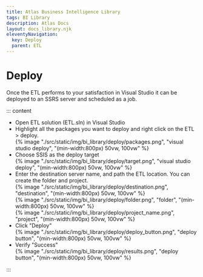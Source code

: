 ```yaml
---
title: Atlas Business Intelligence Library
tags: BI Library
description: Atlas Docs
layout: docs_library.njk
eleventyNavigation:
  key: Deploy
  parent: ETL
---
```


# Deploy


Once the ETL performs to your satisfaction in Visual Studio it can be deployed to an SSRS server and scheduled as a job.

::: content
- Open ETL solution (ETL.sln) in Visual Studio
- Highlight all the packages you want to deploy and right click on the ETL > deploy.
  <div class="box is-flex is-justify-content-center">
    {% image "./src/static/img/bi_library/deploy/packages.png", "visual studio deploy", "(min-width:800px) 50vw, 100vw" %}
  </div>
- Choose SSIS as the deploy target
  <div class="box is-flex is-justify-content-center">
    {% image "./src/static/img/bi_library/deploy/target.png", "visual studio deploy", "(min-width:800px) 50vw, 100vw" %}
  </div>
- Enter the destination server name, and path the ETL location. You can create the folder and project.
  <div class="box is-flex is-justify-content-center">
    {% image "./src/static/img/bi_library/deploy/destination.png", "destination", "(min-width:800px) 50vw, 100vw" %}
  </div>
  <div class="box is-flex is-justify-content-center">
    {% image "./src/static/img/bi_library/deploy/folder.png", "folder", "(min-width:800px) 50vw, 100vw" %}
  </div>
  <div class="box is-flex is-justify-content-center">
    {% image "./src/static/img/bi_library/deploy/project_name.png", "project", "(min-width:800px) 50vw, 100vw" %}
  </div>
- Click "Deploy"
  <div class="box is-flex is-justify-content-center">
    {% image "./src/static/img/bi_library/deploy/deploy_button.png", "deploy button", "(min-width:800px) 50vw, 100vw" %}
  </div>
- Verify "Success"
  <div class="box is-flex is-justify-content-center">
    {% image "./src/static/img/bi_library/deploy/results.png", "deploy button", "(min-width:800px) 50vw, 100vw" %}
  </div>
:::
